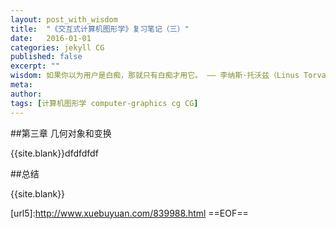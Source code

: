 ```yaml
---
layout: post_with_wisdom
title:  "《交互式计算机图形学》复习笔记（三）"
date:   2016-01-01
categories: jekyll CG
published: false
excerpt: ""
wisdom: 如果你以为用户是白痴，那就只有白痴才用它。 —— 李纳斯·托沃兹（Linus Torvalds），LINUX之父
meta: 
author: 
tags: [计算机图形学 computer-graphics cg CG]
---
```


##第三章 几何对象和变换

{{site.blank}}dfdfdfdf


##总结

{{site.blank}}

[img_1]:{{site.basepath}}/img/cg/image_cg1.jpg
[vedio1]:[https://www.youtube.com/watch?v=8p76pJsUP44]
[url2]:https://github.com/opentk/opentk/issues/18
[url3]:http://www.cnblogs.com/caster99/p/4752354.html
[url4]:https://www.opengl.org/sdk/docs/man/

[url5]:http://www.xuebuyuan.com/839988.html ==EOF== 

